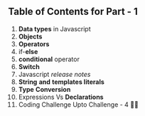 ## Table of Contents for Part - 1

1. **Data types** in Javascript
2. **Objects**
3. **Operators** 
4. if-**else**
5. **conditional** operator 
6. **Switch**
7. Javascript *release* *notes*
8. **String** **and** **templates literals** 
9. **Type** **Conversion**
10. Expressions Vs **Declarations**
11. Coding Challenge Upto Challenge - 4 🧑‍💻